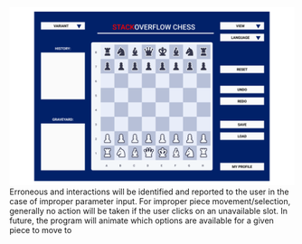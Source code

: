 ![StackOverflowChess.png](StackOverflowChess.png)
Erroneous and interactions will be identified and reported to the user in the case of improper parameter input. For improper piece movement/selection, generally no action will be taken if the user clicks on an unavailable slot. In future, the program will animate which options are available for a given piece to move to
